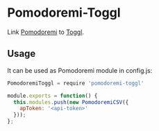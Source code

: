# Pomodoremi-Toggl

Link [Pomodoremi](https://github.com/welldan97/pomodoremi) to
[Toggl](https://toggl.com/).


## Usage

It can be used as Pomodoremi module in config.js:

```js
PomodoremiToggl = require 'pomodoremi-toggl'

module.exports = function() {
  this.modules.push(new PomodoremiCSV({
    apToken: '<api-token>'
  }));
};
```
